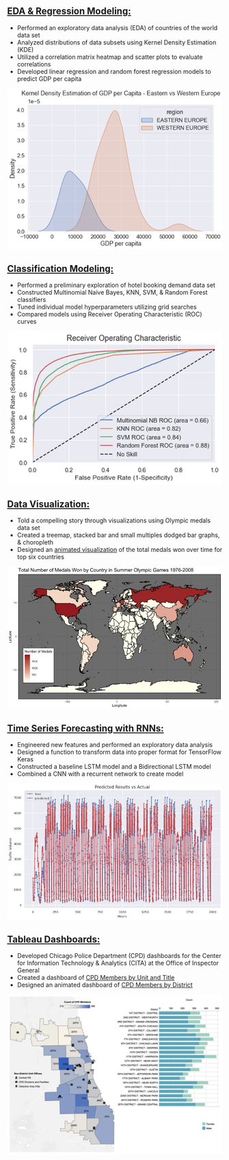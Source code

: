 

## [EDA & Regression Modeling:](/images/countries.html)
* Performed an exploratory data analysis (EDA) of countries of the world data set
* Analyzed distributions of data subsets using Kernel Density Estimation (KDE)
* Utilized a correlation matrix heatmap and scatter plots to evaluate correlations
* Developed linear regression and random forest regression models to predict GDP per capita

![](/images/kde.png)
<br>

## [Classification Modeling:](/images/hotels.html)
* Performed a preliminary exploration of hotel booking demand data set
* Constructed Multinomial Naive Bayes, KNN, SVM, & Random Forest classifiers
* Tuned individual model hyperparameters utilizing grid searches
* Compared models using Receiver Operating Characteristic (ROC) curves

![](/images/roc.png)
<br>

## [Data Visualization:](/images/Final_Project.html)
* Told a compelling story through visualizations using Olympic medals data set
* Created a treemap, stacked bar and small multiples dodged bar graphs, & choropleth 
* Designed an [animated visualization](https://jon-lynch.github.io/Jonathan_Lynch/images/animation.html) of the total medals won over time for top six countries

![](/images/choropleth.png)
<br>

## [Time Series Forecasting with RNNs:](/images/time_series_notebook_Jonathan_Lynch.html)
* Engineered new features and performed an exploratory data analysis
* Designed a function to transform data into proper format for TensorFlow Keras
* Constructed a baseline LSTM model and a Bidirectional LSTM model
* Combined a CNN with a recurrent network to create model

![](/images/traffic_volume.png)
<br>

## [Tableau Dashboards:](/images/overview.html)
* Developed Chicago Police Department (CPD) dashboards for the Center for Information Technology & Analytics (CITA) at the Office of Inspector General
* Created a dashboard of [CPD Members by Unit and Title](https://jon-lynch.github.io/Jonathan_Lynch/images/unit_title.html)
* Designed an animated dashboard of [CPD Members by District](https://jon-lynch.github.io/Jonathan_Lynch/images/animated_map.html)

![](/images/map_barX.png)



